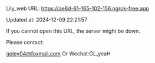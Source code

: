 Lily_web URL: https://ae6d-61-165-102-156.ngrok-free.app

Updated at: 2024-12-09 22:21:57

If you cannot open this URL, the server might be down.

Please contact: 

goley04@foxmail.com Or Wechat:GL_yeaH